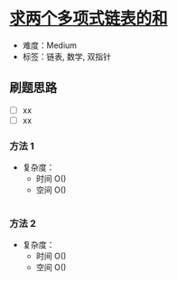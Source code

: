 # [求两个多项式链表的和](https://leetcode-cn.com/problems/add-two-polynomials-represented-as-linked-lists/)

- 难度：Medium
- 标签：链表, 数学, 双指针

## 刷题思路

- [ ] xx
- [ ] xx

### 方法 1

- 复杂度：
    - 时间 O()
    - 空间 O()

``` js

```

### 方法 2

- 复杂度：
    - 时间 O()
    - 空间 O()

``` js

```
